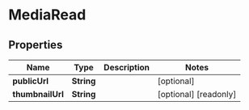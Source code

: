 

# MediaRead



## Properties

| Name | Type | Description | Notes |
|------------ | ------------- | ------------- | -------------|
|**publicUrl** | **String** |  |  [optional] |
|**thumbnailUrl** | **String** |  |  [optional] [readonly] |



